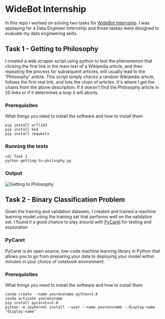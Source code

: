# WideBot Internship
In this repo I worked on solving two tasks for [WideBot Internship](https://widebot.net/). I was applaying for a Data Engineer Internship and those taskes were designed to evaluate my data engineering skills.

## Task 1 - Getting to Philosophy

I created a web scraper script using python to test the phenomenon that clicking the first link in the main text of a Wikipedia article, and then repeating the process for subsequent articles, will usually lead to the 'Philosophy' article. This script simply checks a random Wikipedia article, follows the first real link, and lists the chain of articles. It's where I got the chains from the above description. If it doesn't find the Philosophy article in 25 links or if it determines a loop it will aborts.

### Prerequisites

What things you need to install the software and how to install them

```
pip install urllib3
pip install bs4
pip install requests
```

### Running the tests

```
cd/ Task 1 
python getting-to-philosphy.py 
```

### Output
![Getting to Philosophy](https://raw.githubusercontent.com/MoAmrYehia/WideBot_Internship_Task/master/res/0.png)

## Task 2 - Binary Classification Problem

Given the training and validation datasets, I created and trained a machine learning model using the training set that performs well on the validation set. I found it a good chance to play around with [PyCaret](https://pycaret.org/) for testing and exploration 

### PyCaret
PyCaret is an open source, low-code machine learning library in Python that allows you to go from preparing your data to deploying your model within minutes in your choice of notebook environment.

### Prerequisites

What things you need to install the software and how to install them

```
conda create --name yourenvname python=3.6
conda activate yourenvname
pip install pycaret==2.0
python -m ipykernel install --user --name yourenvname --display-name "display-name"
```
